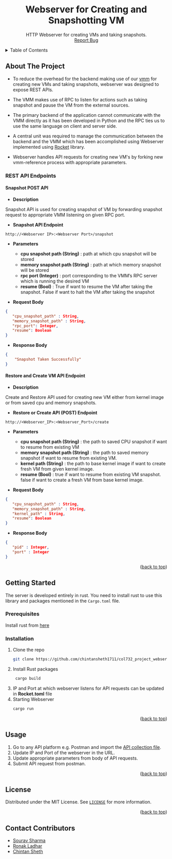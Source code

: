 <div align="center">
 <!-- #readme-top -->
 
<a name="readme-top"></a>
<h1 align="center">Webserver for Creating and Snapshotting VM</h1>
  <p align="center">
    HTTP Webserver for creating VMs and taking snapshots.
    <br />
    <!-- <a href="https://github.com/github_username/repo_name"><strong>Explore the docs »</strong></a> -->
    <!-- <br />
    <br />
    <a href="https://github.com/github_username/repo_name">View Demo</a>
    · -->
    <a href="https://github.com/chintansheth1711/col732_project_webserver/issues">Report Bug</a>
    
  </p>
</div>

<!-- [![crates.io](https://img.shields.io/crates/v/deduplication.svg)](https://crates.io/crates/deduplication) -->

<!-- TABLE OF CONTENTS -->
<details>
  <summary>Table of Contents</summary>
  <ol>
    <li>
      <a href="#about-the-project">About The Project</a>
      <ul>
        <li> <a href="#rest-api-endpoints"> REST API Endpoint </a> 
        <ul>
            <li>
                <a href="#snapshot-post-api"> Snapshot Post API </a>
            </li>
            <li>
                <a href="#restore-and-create-vm-post-api"> Restore and Create VM Post API </a>
            </li>
        </ul>
        </li>
      </ul>
    </li>
    <li>
      <a href="#getting-started">Getting Started</a>
      <ul>
        <li><a href="#prerequisites">Prerequisites</a></li>
        <li><a href="#installation">Installation</a></li>
      </ul>
    </li>
    <li><a href="#usage">Usage</a></li>
    <li><a href="#contact">Contact</a></li>
  </ol>
</details>



<!-- ABOUT THE PROJECT -->
## About The Project

<!-- crates.io badge -->
- To reduce the overhead for the backend making use of our [vmm](https://github.com/anirudhakulkarni/732-demo.git) for creating new VMs and taking snapshots, webserver was designed to expose REST APIs.
- The VMM makes use of RPC to listen for actions such as taking snapshot and pause the VM from the external sources.

- The primary backend of the application cannot communicate with the VMM directly as it has been developed in Python and the RPC ties us to use the same language on client and server side.

- A central unit was required to manage the communication between the backend and the VMM which has been accomplished using Webserver implemented using [Rocket](https://rocket.rs/v0.5-rc/guide/introduction/) library.
- Webserver handles API requests for creating new VM's by forking new vmm-reference process with appropriate parameters.

<!-- REST API ENDPOINTS -->
### REST API Endpoints
<!-- SNAPSHOT POST API -->
#### Snapshot POST API 
<!-- DESCRIPTION -->
- **Description**

Snapshot API is used for creating snapshot of VM by forwarding snapshot request to appropriate VMM listening on given RPC port.
<!-- SNAPSHOT API ENDPOINT-->
- **Snapshot API Endpoint**
```
http://<Webserver IP>:<Webserver Port>/snapshot
```

<!-- PARAM -->
- **Parameters**
    - **cpu snapshot path (String)** : path at which cpu snapshot will be stored
    - **memory snapshot path (String)** : path at which memory snapshot will be stored
    - **rpc port (Integer)** : port corresponding to the VMM’s RPC server which is running the desired VM
    - **resume (Bool)** :
True if want to resume the VM after taking the snapshot.
False if want to halt the VM after taking the snapshot

- **Request Body**
```json
{
   "cpu_snapshot_path" : String,
   "memory_snapshot_path" : String,
   "rpc_port": Integer,
   "resume": Boolean
}
```
- **Response Body**
```json
{
    "Snapshot Taken Successfully"
}
```
<!-- RESTORE CREATE VM POST API -->
#### Restore and Create VM API Endpoint
- **Description**

Create and Restore API used for creating new VM either from kernel image or from saved cpu and memory snapshots.

- **Restore or Create API (POST) Endpoint**
```
http://<Webserver_IP>:<Webserver_Port>/create
```
- **Parameters**
    - **cpu snapshot path (String)** : the path to saved CPU snapshot if want to resume from existing VM
    - **memory snapshot path (String)** : the path to saved memory snapshot if want to resume from existing VM.
    - **kernel path (String)** : the path to base kernel image if want to create fresh VM from given kernel image.
    - **resume (Bool)** :
    true if want to resume from existing VM snapshot.
    false if want to create a fresh VM from base kernel image.
    
     
- **Request Body**
```json
{
   "cpu_snapshot_path" : String,
   "memory_snapshot_path" : String,
   "kernel_path" : String,
   "resume": Boolean
}
```
- **Response Body**
```json
{
   "pid" : Integer,
   "port" : Integer
}
```
<p align="right">(<a href="#readme-top">back to top</a>)</p>



<!-- GETTING STARTED -->
## Getting Started

The server is developed entirely in rust. You need to install rust to use this library and packages mentioned in the `Cargo.toml` file.

### Prerequisites

Install rust from [here](https://www.rust-lang.org/tools/install)

### Installation

1. Clone the repo
   ```sh
   git clone https://github.com/chintansheth1711/col732_project_webserver.git
   ```
2. Install Rust packages
   ```sh
    cargo build
    ```
3. IP and Port at which webserver listens for API requests can be updated in **Rocket.toml** file
4. Starting Webserver
    ```sh
    cargo run
    ```

<p align="right">(<a href="#readme-top">back to top</a>)</p>



<!-- USAGE EXAMPLES -->
## Usage
1. Go to any API platform e.g. Postman and import the [API collection file](col732_project.postman_collection.json).
2. Update IP and Port of the webserver in the URL.
3. Update appropriate parameters from body of API requests.
4. Submit API request from postman.

<p align="right">(<a href="#readme-top">back to top</a>)</p>

<!-- LICENSE -->
## License

Distributed under the MIT License. See 
[`LICENSE`](
    LICENSE
) for more information.

<p align="right">(<a href="#readme-top">back to top</a>)</p>

## Contact Contributors
- [Sourav Sharma](mailto:souravsharma2468@gmail.com)
- [Ronak Ladhar](mailto:ronak.ladhar@gmail.com)
- [Chintan Sheth](mailto:shethchintan18@gmail.com)
 